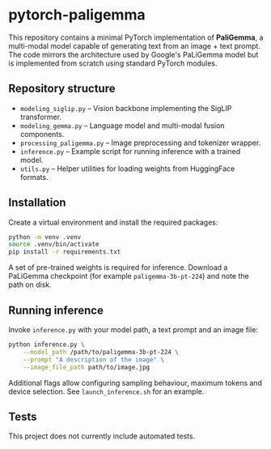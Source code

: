 # pytorch-paligemma

This repository contains a minimal PyTorch implementation of **PaliGemma**, a multi-modal model capable of generating text from an image + text prompt.  The code mirrors the architecture used by Google's PaLiGemma model but is implemented from scratch using standard PyTorch modules.

## Repository structure

- `modeling_siglip.py` – Vision backbone implementing the SigLIP transformer.
- `modeling_gemma.py` – Language model and multi-modal fusion components.
- `processing_paligemma.py` – Image preprocessing and tokenizer wrapper.
- `inference.py` – Example script for running inference with a trained model.
- `utils.py` – Helper utilities for loading weights from HuggingFace formats.

## Installation

Create a virtual environment and install the required packages:

```bash
python -m venv .venv
source .venv/bin/activate
pip install -r requirements.txt
```

A set of pre-trained weights is required for inference. Download a PaLiGemma checkpoint (for example `paligemma-3b-pt-224`) and note the path on disk.

## Running inference

Invoke `inference.py` with your model path, a text prompt and an image file:

```bash
python inference.py \
    --model_path /path/to/paligemma-3b-pt-224 \
    --prompt "A description of the image" \
    --image_file_path path/to/image.jpg
```

Additional flags allow configuring sampling behaviour, maximum tokens and device selection. See `launch_inference.sh` for an example.

## Tests

This project does not currently include automated tests.
